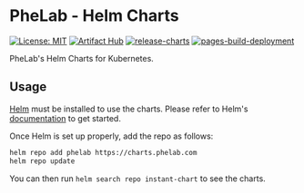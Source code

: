 # PheLab - Helm Charts

[![License: MIT](https://img.shields.io/badge/License-MIT-yellow.svg)](https://opensource.org/licenses/MIT)
[![Artifact Hub](https://img.shields.io/endpoint?url=https://artifacthub.io/badge/repository/phelab)](https://artifacthub.io/packages/search?repo=phelab)
[![release-charts](https://github.com/phe-lab/helm-charts/actions/workflows/release.yaml/badge.svg)](https://github.com/phe-lab/helm-charts/actions/workflows/release.yaml)
[![pages-build-deployment](https://github.com/phe-lab/helm-charts/actions/workflows/pages/pages-build-deployment/badge.svg?branch=gh-pages)](https://github.com/phe-lab/helm-charts/actions/workflows/pages/pages-build-deployment)

PheLab's Helm Charts for Kubernetes.

## Usage

[Helm](https://helm.sh) must be installed to use the charts.
Please refer to Helm's [documentation](https://helm.sh/docs/) to get started.

Once Helm is set up properly, add the repo as follows:

```bash
helm repo add phelab https://charts.phelab.com
helm repo update
```

You can then run `helm search repo instant-chart` to see the charts.
